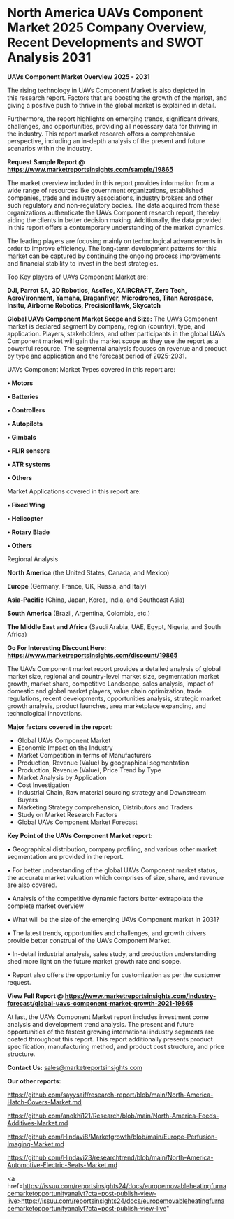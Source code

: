 # North America UAVs Component Market 2025 Company Overview, Recent Developments and SWOT Analysis 2031

<Strong> UAVs Component Market Overview 2025 - 2031</strong>

The rising technology in UAVs Component Market is also depicted in this research report. Factors that are boosting the growth of the market, and giving a positive push to thrive in the global market is explained in detail.

Furthermore, the report highlights on emerging trends, significant drivers, challenges, and opportunities, providing all necessary data for thriving in the industry. This report market research offers a comprehensive perspective, including an in-depth analysis of the present and future scenarios within the industry.

<strong>Request Sample Report @ <a href=https://www.marketreportsinsights.com/sample/19865>https://www.marketreportsinsights.com/sample/19865</a></strong>

The market overview included in this report provides information from a wide range of resources like government organizations, established companies, trade and industry associations, industry brokers and other such regulatory and non-regulatory bodies. The data acquired from these organizations authenticate the UAVs Component research report, thereby aiding the clients in better decision making. Additionally, the data provided in this report offers a contemporary understanding of the market dynamics.

The leading players are focusing mainly on technological advancements in order to improve efficiency. The long-term development patterns for this market can be captured by continuing the ongoing process improvements and financial stability to invest in the best strategies.

Top Key players of UAVs Component Market are:

<strong>DJI, Parrot SA, 3D Robotics, AscTec, XAIRCRAFT, Zero Tech, AeroVironment, Yamaha, Draganflyer, Microdrones, Titan Aerospace, Insitu, Airborne Robotics, PrecisionHawk, Skycatch</strong>

<strong><b>Global UAVs Component Market Scope and Size:</b></strong>
The UAVs Component market is declared segment by company, region (country), type, and application. Players, stakeholders, and other participants in the global UAVs Component market will gain the market scope as they use the report as a powerful resource. The segmental analysis focuses on revenue and product by type and application and the forecast period of 2025-2031.

UAVs Component Market Types covered in this report are:

<strong>• Motors

• Batteries

• Controllers

• Autopilots

• Gimbals

• FLIR sensors

• ATR systems

• Others</strong>

Market Applications covered in this report are:

<strong>• Fixed Wing

• Helicopter

• Rotary Blade

• Others</strong> 

Regional Analysis

<strong>North America</strong> (the United States, Canada, and Mexico)

<strong>Europe</strong> (Germany, France, UK, Russia, and Italy)

<strong>Asia-Pacific</strong> (China, Japan, Korea, India, and Southeast Asia)

<strong>South America</strong> (Brazil, Argentina, Colombia, etc.)

<strong>The Middle East and Africa</strong> (Saudi Arabia, UAE, Egypt, Nigeria, and South Africa)

<strong>Go For Interesting Discount Here: <a href=https://www.marketreportsinsights.com/discount/19865>https://www.marketreportsinsights.com/discount/19865</a></strong>

The UAVs Component market report provides a detailed analysis of global market size, regional and country-level market size, segmentation market growth, market share, competitive Landscape, sales analysis, impact of domestic and global market players, value chain optimization, trade regulations, recent developments, opportunities analysis, strategic market growth analysis, product launches, area marketplace expanding, and technological innovations.

<strong><b>Major factors covered in the report:</b></strong>
<ul>
  <li>Global UAVs Component Market </li>
  <li>Economic Impact on the Industry</li>
  <li>Market Competition in terms of Manufacturers</li>
  <li>Production, Revenue (Value) by geographical segmentation</li>
  <li>Production, Revenue (Value), Price Trend by Type</li>
  <li>Market Analysis by Application</li>
  <li>Cost Investigation</li>
  <li>Industrial Chain, Raw material sourcing strategy and Downstream Buyers</li>
  <li>Marketing Strategy comprehension, Distributors and Traders</li>
  <li>Study on Market Research Factors</li>
  <li>Global UAVs Component Market Forecast</li>
</ul>

<strong><b>Key Point of the UAVs Component Market report:</b></strong>

• Geographical distribution, company profiling, and various other market segmentation are provided in the report.

• For better understanding of the global UAVs Component market status, the accurate market valuation which comprises of size, share, and revenue are also covered.

• Analysis of the competitive dynamic factors better extrapolate the complete market overview

• What will be the size of the emerging UAVs Component market in 2031?

• The latest trends, opportunities and challenges, and growth drivers provide better construal of the UAVs Component Market.

• In-detail industrial analysis, sales study, and production understanding shed more light on the future market growth rate and scope.

• Report also offers the opportunity for customization as per the customer request.

<strong><b>View Full Report @ <a href=https://www.marketreportsinsights.com/industry-forecast/global-uavs-component-market-growth-2021-19865>https://www.marketreportsinsights.com/industry-forecast/global-uavs-component-market-growth-2021-19865</a></b></strong>


At last, the UAVs Component Market report includes investment come analysis and development trend analysis. The present and future opportunities of the fastest growing international industry segments are coated throughout this report. This report additionally presents product specification, manufacturing method, and product cost structure, and price structure.

<strong>Contact Us:</strong>
sales@marketreportsinsights.com

<strong>Our other reports:</strong>

<a href=https://github.com/sayysaif/research-report/blob/main/North-America-Hatch-Covers-Market.md>https://github.com/sayysaif/research-report/blob/main/North-America-Hatch-Covers-Market.md</a>

<a href=https://github.com/anokhi121/Research/blob/main/North-America-Feeds-Additives-Market.md>https://github.com/anokhi121/Research/blob/main/North-America-Feeds-Additives-Market.md</a>

<a href=https://github.com/Hindavi8/Marketgrowth/blob/main/Europe-Perfusion-Imaging-Market.md>https://github.com/Hindavi8/Marketgrowth/blob/main/Europe-Perfusion-Imaging-Market.md</a>

<a href=https://github.com/Hindavi23/researchtrend/blob/main/North-America-Automotive-Electric-Seats-Market.md>https://github.com/Hindavi23/researchtrend/blob/main/North-America-Automotive-Electric-Seats-Market.md</a>

<a href=https://issuu.com/reportsinsights24/docs/europemovableheatingfurnacemarketopportunityanalyt?cta=post-publish-view-live>https://issuu.com/reportsinsights24/docs/europemovableheatingfurnacemarketopportunityanalyt?cta=post-publish-view-live</a>"
